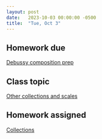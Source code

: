 ```yaml
---
layout: post
date:   2023-10-03 00:00:00 -0500
title:  "Tue, Oct 3"
---
```


## Homework due

[Debussy composition prep](https://gmuedu-my.sharepoint.com/:f:/g/personal/mlavengo_gmu_edu/Ej6qhOulVg1IszRvygbKKiABl2k72jJo9pBraUV4vLtewQ?e=lL7nX8)

## Class topic

[Other collections and scales](https://viva.pressbooks.pub/openmusictheory/chapter/collections/)

## Homework assigned

[Collections](https://viva.pressbooks.pub/openmusictheory/chapter/collections/#assignments)

